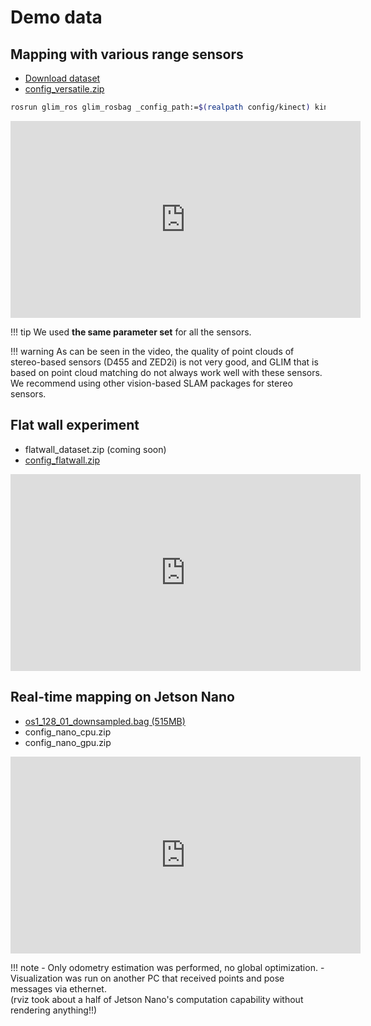 # Demo data

## Mapping with various range sensors

- [Download dataset](https://zenodo.org/record/6864654)
- [config_versatile.zip](https://staff.aist.go.jp/k.koide/projects/glim/config_versatile.zip)

```bash
rosrun glim_ros glim_rosbag _config_path:=$(realpath config/kinect) kinect.bag
```

<div class="youtube">
<iframe width="560" height="315" src="https://www.youtube.com/embed/rLqYo42eDTQ" title="YouTube video player" frameborder="0" allow="accelerometer; autoplay; clipboard-write; encrypted-media; gyroscope; picture-in-picture" allowfullscreen></iframe>
</div>

!!! tip
    We used **the same parameter set** for all the sensors.

!!! warning
    As can be seen in the video, the quality of point clouds of stereo-based sensors (D455 and ZED2i) is not very good, and GLIM that is based on point cloud matching do not always work well with these sensors. We recommend using other vision-based SLAM packages for stereo sensors.

## Flat wall experiment

- flatwall_dataset.zip (coming soon)  
- [config_flatwall.zip](https://staff.aist.go.jp/k.koide/projects/glim/config_flatwall.zip)

<div class="youtube">
<iframe width="560" height="315" src="https://www.youtube.com/embed/ouo8pQv4J24" title="YouTube video player" frameborder="0" allow="accelerometer; autoplay; clipboard-write; encrypted-media; gyroscope; picture-in-picture" allowfullscreen></iframe>
</div>


## Real-time mapping on Jetson Nano

- [os1_128_01_downsampled.bag (515MB)](https://zenodo.org/record/6859242)
- config_nano_cpu.zip
- config_nano_gpu.zip

<div class="youtube">
<iframe width="560" height="315" src="https://www.youtube.com/embed/UxxvB006lrA" title="YouTube video player" frameborder="0" allow="accelerometer; autoplay; clipboard-write; encrypted-media; gyroscope; picture-in-picture" allowfullscreen></iframe>
</div>

!!! note
    - Only odometry estimation was performed, no global optimization.
    - Visualization was run on another PC that received points and pose messages via ethernet.  
      (rviz took about a half of Jetson Nano's computation capability without rendering anything!!)
